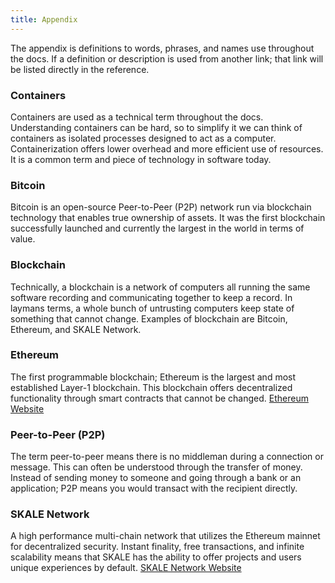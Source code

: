 ```yaml
---
title: Appendix
---
```


The appendix is definitions to words, phrases, and names use throughout the docs. If a definition or description is used from another link; that link will be listed directly in the reference.

### Containers
Containers are used as a technical term throughout the docs. Understanding containers can be hard, so to simplify it we can think of containers as isolated processes designed to act as a computer.
Containerization offers lower overhead and more efficient use of resources. It is a common term and piece of technology in software today.

### Bitcoin
Bitcoin is an open-source Peer-to-Peer (P2P) network run via blockchain technology that enables true ownership of assets. It was the first blockchain successfully launched and currently the largest in the world in terms of value.

### Blockchain
Technically, a blockchain is a network of computers all running the same software recording and communicating together to keep a record. In laymans terms, a whole bunch of untrusting computers keep state of something that cannot change. Examples of blockchain are Bitcoin, Ethereum, and SKALE Network.


### Ethereum
The first programmable blockchain; Ethereum is the largest and most established Layer-1 blockchain. This blockchain offers decentralized functionality through smart contracts that cannot be changed.
[Ethereum Website](https://ethereum.org)

### Peer-to-Peer (P2P)
The term peer-to-peer means there is no middleman during a connection or message. This can often be understood through the transfer of money. Instead of sending money to someone and going through a bank or an application; P2P means you would transact with the recipient directly.

### SKALE Network

A high performance multi-chain network that utilizes the Ethereum mainnet for decentralized security. Instant finality, free transactions, and infinite scalability means that SKALE has the ability to offer projects and users unique experiences by default. [SKALE Network Website](https://skale.space)

